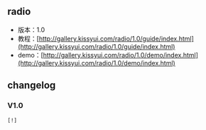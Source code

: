## radio

* 版本：1.0
* 教程：[http://gallery.kissyui.com/radio/1.0/guide/index.html](http://gallery.kissyui.com/radio/1.0/guide/index.html)
* demo：[http://gallery.kissyui.com/radio/1.0/demo/index.html](http://gallery.kissyui.com/radio/1.0/demo/index.html)

## changelog

### V1.0

    [!]


